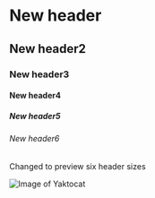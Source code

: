 # New header
## New header2
### New header3
#### New header4
##### New header5
###### New header6


Changed to preview six header sizes


![Image of Yaktocat](https://octodex.github.com/images/yaktocat.png)
